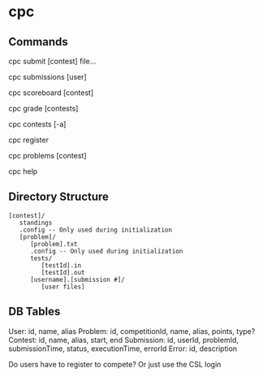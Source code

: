 cpc
===

Commands
---
cpc submit [contest] file...

cpc submissions [user]

cpc scoreboard [contest]

cpc grade [contests]

cpc contests [-a]

cpc register

cpc problems [contest]

cpc help



Directory Structure
---
```
[contest]/
   standings
   .config -- Only used during initialization
   [problem]/
      [problem].txt
      .config -- Only used during initialization
      tests/
         [testId].in
         [testId].out
      [username].[submission #]/
         [user files]
```


DB Tables
---
User: id, name, alias
Problem: id, competitionId, name, alias, points, type?
Contest: id, name, alias, start, end
Submission: id, userId, problemId, submissionTime, status, executionTime, errorId
Error: id, description


Do users have to register to compete? Or just use the CSL login
